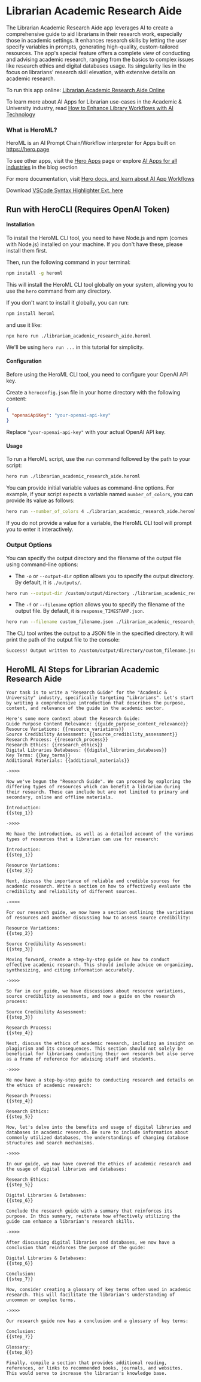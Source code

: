 # Librarian Academic Research Aide

The Librarian Academic Research Aide app leverages AI to create a comprehensive guide to aid librarians in their research work, especially those in academic settings. It enhances research skills by letting the user specify variables in prompts, generating high-quality, custom-tailored resources. The app's special feature offers a complete view of conducting and advising academic research, ranging from the basics to complex issues like research ethics and digital databases usage. Its singularity lies in the focus on librarians' research skill elevation, with extensive details on academic research.

To run this app online: [Librarian Academic Research Aide Online](https://hero.page/app/librarian-academic-research-aide-comprehensive-academic-research-guide/BXIPhDLYEvwGoGwydiEP)

To learn more about AI Apps for Librarian use-cases in the Academic & University industry, read [How to Enhance Library Workflows with AI Technology](https://hero.page/blog/academic-and-university/librarian/how-to-enhance-library-workflows-with-ai-technology/170706)

### What is HeroML?
HeroML is an AI Prompt Chain/Workflow interpreter for Apps built on https://hero.page 

To see other apps, visit the [Hero Apps](https://hero.page/apps) page or explore [AI Apps for all industries](https://hero.page/blog) in the blog section

For more documentation, visit [Hero docs, and learn about AI App Workflows](https://hero.page/tutorials/introduction-to-heroml)

Download [VSCode Syntax Highlighter Ext. here](https://marketplace.visualstudio.com/items?itemName=hero-page.heroml)

## Run with HeroCLI (Requires OpenAI Token)

#### Installation

To install the HeroML CLI tool, you need to have Node.js and npm (comes with Node.js) installed on your machine. If you don't have these, please install them first. 

Then, run the following command in your terminal:

```bash
npm install -g heroml
```

This will install the HeroML CLI tool globally on your system, allowing you to use the `hero` command from any directory.

If you don't want to install it globally, you can run:

```bash
npm install heroml
```

and use it like:

```bash
npx hero run ./librarian_academic_research_aide.heroml
```

We'll be using `hero run ...` in this tutorial for simplicity.

#### Configuration

Before using the HeroML CLI tool, you need to configure your OpenAI API key. 

Create a `heroconfig.json` file in your home directory with the following content:

```json
{
  "openaiApiKey": "your-openai-api-key"
}
```

Replace `"your-openai-api-key"` with your actual OpenAI API key.

#### Usage

To run a HeroML script, use the `run` command followed by the path to your script:

```bash
hero run ./librarian_academic_research_aide.heroml
```

You can provide initial variable values as command-line options. For example, if your script expects a variable named `number_of_colors`, you can provide its value as follows:

```bash
hero run --number_of_colors 4 ./librarian_academic_research_aide.heroml
```

If you do not provide a value for a variable, the HeroML CLI tool will prompt you to enter it interactively.

### Output Options

You can specify the output directory and the filename of the output file using command-line options:

- The `-o` or `--output-dir` option allows you to specify the output directory. By default, it is `./outputs/`.

```bash
hero run --output-dir /custom/output/directory ./librarian_academic_research_aide.heroml
```

- The `-f` or `--filename` option allows you to specify the filename of the output file. By default, it is `response_TIMESTAMP.json`.

```bash
hero run --filename custom_filename.json ./librarian_academic_research_aide.heroml
```

The CLI tool writes the output to a JSON file in the specified directory. It will print the path of the output file to the console:

```bash
Success! Output written to /custom/output/directory/custom_filename.json
```


## HeroML AI Steps for Librarian Academic Research Aide
```
Your task is to write a "Research Guide" for the "Academic & University" industry, specifically targeting "Librarians". Let's start by writing a comprehensive introduction that describes the purpose, content, and relevance of the guide in the academic sector.

Here's some more context about the Research Guide:
Guide Purpose Content Relevance: {{guide_purpose_content_relevance}}
Resource Variations: {{resource_variations}}
Source Credibility Assessment: {{source_credibility_assessment}}
Research Process: {{research_process}}
Research Ethics: {{research_ethics}}
Digital Libraries Databases: {{digital_libraries_databases}}
Key Terms: {{key_terms}}
Additional Materials: {{additional_materials}}

->>>>

Now we've begun the "Research Guide". We can proceed by exploring the differing types of resources which can benefit a librarian during their research. These can include but are not limited to primary and secondary, online and offline materials.

Introduction:
{{step_1}}

->>>>

We have the introduction, as well as a detailed account of the various types of resources that a librarian can use for research:

Introduction:
{{step_1}}

Resource Variations:
{{step_2}}

Next, discuss the importance of reliable and credible sources for academic research. Write a section on how to effectively evaluate the credibility and reliability of different sources.

->>>>

For our research guide, we now have a section outlining the variations of resources and another discussing how to assess source credibility:

Resource Variations:
{{step_2}}

Source Credibility Assessment:
{{step_3}}

Moving forward, create a step-by-step guide on how to conduct effective academic research. This should include advice on organizing, synthesizing, and citing information accurately.

->>>>

So far in our guide, we have discussions about resource variations, source credibility assessments, and now a guide on the research process:

Source Credibility Assessment:
{{step_3}}

Research Process:
{{step_4}}

Next, discuss the ethics of academic research, including an insight on plagiarism and its consequences. This section should not solely be beneficial for librarians conducting their own research but also serve as a frame of reference for advising staff and students.

->>>>

We now have a step-by-step guide to conducting research and details on the ethics of academic research:

Research Process:
{{step_4}}

Research Ethics:
{{step_5}}

Now, let's delve into the benefits and usage of digital libraries and databases in academic research. Be sure to include information about commonly utilized databases, the understandings of changing database structures and search mechanisms.

->>>>

In our guide, we now have covered the ethics of academic research and the usage of digital libraries and databases:

Research Ethics:
{{step_5}}

Digital Libraries & Databases:
{{step_6}}

Conclude the research guide with a summary that reinforces its purpose. In this summary, reiterate how effectively utilizing the guide can enhance a librarian's research skills.

->>>>

After discussing digital libraries and databases, we now have a conclusion that reinforces the purpose of the guide:

Digital Libraries & Databases:
{{step_6}}

Conclusion:
{{step_7}}

Now, consider creating a glossary of key terms often used in academic research. This will facilitate the librarian's understanding of uncommon or complex terms.

->>>>

Our research guide now has a conclusion and a glossary of key terms:

Conclusion:
{{step_7}}

Glossary:
{{step_8}}

Finally, compile a section that provides additional reading, references, or links to recommended books, journals, and websites. This would serve to increase the librarian's knowledge base.


```

